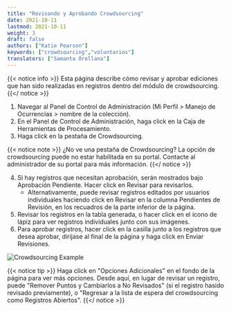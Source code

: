 ```yaml
---
title: "Revisando y Aprobando Crowdsourcing"
date: 2021-10-11
lastmod: 2021-10-11
weight: 3
draft: false
authors: ["Katie Pearson"]
keywords: ["crowdsourcing","voluntarios"]
translators: ["Samanta Orellana"]
---
```


{{< notice info >}}
  Esta página describe cómo revisar y aprobar ediciones que han sido realizadas en registros dentro del módulo de crowdsourcing.
{{</ notice >}}

1. Navegar al Panel de Control de Administración (Mi Perfil > Manejo de Ocurrencias > nombre de la colección).
2. En el Panel de Control de Administración, haga click en la Caja de Herramientas de Procesamiento.
3. Haga click en la pestaña de Crowdsourcing.

{{< notice note >}}
  ¿No ve una pestaña de Crowdsourcing? La opción de crowdsourcing puede no estar habilitada en su portal. Contacte al administrador de su portal para más información.
{{</ notice >}}

4. Si hay registros que necesitan aprobación, serán mostrados bajo Aprobación Pendiente. Hacer click en Revisar para revisarlos.
      * Alternativamente, puede revisar registros editados por usuarios individuales haciendo click en Revisar en la columna Pendientes de Revisión, en los recuadros de la parte inferior de la página.
5. Revisar los registros en la tabla generada, o hacer click en el ícono de lápiz para ver registros individuales junto con sus imágenes.
6. Para aprobar registros, hacer click en la casilla junto a los registros que desea aprobar, diríjase al final de la página y haga click en Enviar Revisiones.

![Crowdsourcing Example](/symbiota-docs/images/crowdsourceexample.PNG)

{{< notice tip >}}
  Haga click en "Opciones Adicionales" en el fondo de la página para ver más opciones. Desde aquí, en lugar de revisar un registro, puede "Remover Puntos y Cambiarlos a No Revisados" (si el registro hasido revisado previamente), o "Regresar a la lista de espera del crowdsourcing como Registros Abiertos".
{{</ notice >}}

